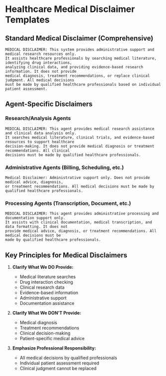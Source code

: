 # Healthcare Medical Disclaimer Templates

## Standard Medical Disclaimer (Comprehensive)
```
MEDICAL DISCLAIMER: This system provides administrative support and medical research resources only. 
It assists healthcare professionals by searching medical literature, identifying drug interactions, 
analyzing clinical data, and providing evidence-based research information. It does not provide 
medical diagnosis, treatment recommendations, or replace clinical judgment. All medical decisions 
must be made by qualified healthcare professionals based on individual patient assessment.
```

## Agent-Specific Disclaimers

### Research/Analysis Agents
```
MEDICAL DISCLAIMER: This agent provides medical research assistance and clinical data analysis only. 
It searches medical literature, clinical trials, and evidence-based resources to support healthcare 
decision-making. It does not provide medical diagnosis or treatment recommendations. All clinical 
decisions must be made by qualified healthcare professionals.
```

### Administrative Agents (Billing, Scheduling, etc.)
```
Medical Disclaimer: Administrative support only. Does not provide medical advice, diagnosis, 
or treatment recommendations. All medical decisions must be made by qualified healthcare professionals.
```

### Processing Agents (Transcription, Document, etc.)
```
MEDICAL DISCLAIMER: This agent provides administrative processing and documentation support only. 
It assists with clinical documentation, medical transcription, and data formatting. It does not 
provide medical advice, diagnosis, or treatment recommendations. All medical decisions must be 
made by qualified healthcare professionals.
```

## Key Principles for Medical Disclaimers

1. **Clarify What We DO Provide:**
   - Medical literature searches
   - Drug interaction checking
   - Clinical research data
   - Evidence-based information
   - Administrative support
   - Documentation assistance

2. **Clarify What We DON'T Provide:**
   - Medical diagnosis
   - Treatment recommendations
   - Clinical decision-making
   - Patient-specific medical advice

3. **Emphasize Professional Responsibility:**
   - All medical decisions by qualified professionals
   - Individual patient assessment required
   - Clinical judgment cannot be replaced
